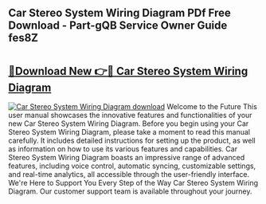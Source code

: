 ## Car Stereo System Wiring Diagram PDf Free Download - Part-gQB Service Owner Guide fes8Z

# <h2><a href="http://dfmzd16.blite.top/?on=Car+Stereo+System+Wiring+Diagram">🔗Download New 👉🔴 Car Stereo System Wiring Diagram</a></h2>

[![Car Stereo System Wiring Diagram download](https://i.imgur.com/lujVjoI.png)](http://dfmzd16.blite.top/?on=Car+Stereo+System+Wiring+Diagram)
Welcome to the Future This user manual showcases the innovative features and functionalities of your new Car Stereo System Wiring Diagram. Before you begin using your Car Stereo System Wiring Diagram, please take a moment to read this manual carefully. It includes detailed instructions for setting up the product, as well as information on how to use its various features and capabilities. Car Stereo System Wiring Diagram boasts an impressive range of advanced features, including voice control, automatic syncing, customizable settings, and real-time analytics, all accessible through the user-friendly interface. We're Here to Support You Every Step of the Way Car Stereo System Wiring Diagram. Our customer support team is available throughout your journey.
